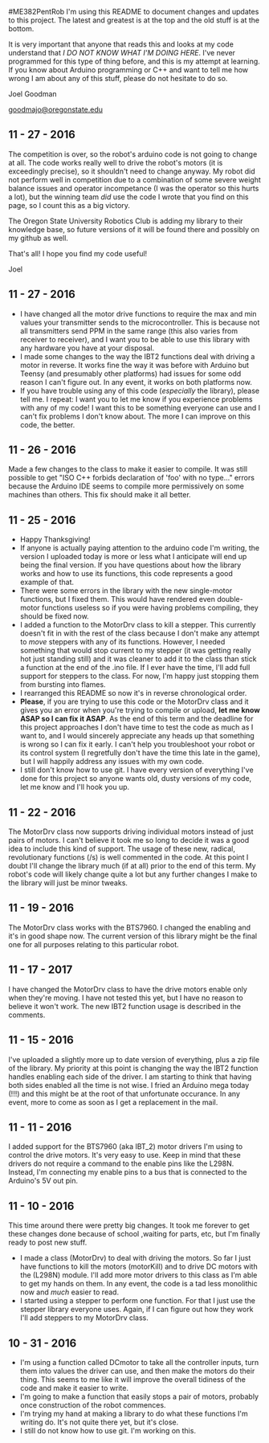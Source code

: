 #ME382PentRob
I'm using this README to document changes and updates to this project. The latest and greatest is at the top and the old stuff is at the bottom.

It is very important that anyone that reads this and looks at my code understand that *I DO NOT KNOW WHAT I'M DOING HERE*. I've never programmed for this type of thing before, and this is my attempt at learning. If you know about Arduino programming or C++ and want to tell me how wrong I am about any of this stuff, please do not hesitate to do so.

  Joel Goodman
  
  goodmajo@oregonstate.edu

## 11 - 27 - 2016 ##
The competition is over, so the robot's arduino code is not going to change at all. The code works really well to drive the robot's motors (it is exceedingly precise), so it shouldn't need to change anyway. My robot did not perform well in competition due to a combination of some severe weight balance issues and operator incompetance (I was the operator so this hurts a lot), but the winning team *did* use the code I wrote that you find on this page, so I count this as a big victory.

The Oregon State University Robotics Club is adding my library to their knowledge base, so future versions of it will be found there and possibly on my github as well.

That's all! I hope you find my code useful!

Joel

## 11 - 27 - 2016 ##
* I have changed all the motor drive functions to require the max and min values your transmitter sends to the microcontroller. This is because not all transmitters send PPM in the same range (this also varies from receiver to receiver), and I want you to be able to use this library with any hardware you have at your disposal.
* I made some changes to the way the IBT2 functions deal with driving a motor in reverse. It works fine the way it was before with Arduino but Teensy (and presumably other platforms) had issues for some odd reason I can't figure out. In any event, it works on both platforms now.
* If you have trouble using any of this code (*especially* the library), please tell me. I repeat: I want you to let me know if you experience problems with any of my code! I want this to be something everyone can use and I can't fix problems I don't know about. The more I can improve on this code, the better.

## 11 - 26 - 2016 ##
Made a few changes to the class to make it easier to compile. It was still possible to get "ISO C++ forbids declaration of 'foo' with no type..." errors because the Arduino IDE seems to compile more permissively on some machines than others. This fix should make it all better.

## 11 - 25 - 2016 ##
* Happy Thanksgiving!
* If anyone is actually paying attention to the arduino code I'm writing, the version I uploaded today is more or less what I anticipate will end up being the final version. If you have questions about how the library works and how to use its functions, this code represents a good example of that.
* There were some errors in the library with the new single-motor functions, but I fixed them. This would have rendered even double-motor functions useless so if you were having problems compiling, they should be fixed now.
* I added a function to the MotorDrv class to kill a stepper. This currently doesn't fit in with the rest of the class because  I don't make any attempt to *move* steppers with any of its functions. However, I needed something that would stop current to my stepper (it was getting really hot just standing still) and it was cleaner to add it to the class than stick a function at the end of the .ino file. If I ever have the time, I'll add full support for steppers to the class. For now, I'm happy just stopping them from bursting into flames.
* I rearranged this README so now it's in reverse chronological order.
* **Please**, if you are trying to use this code or the MotorDrv class and it gives you an error when you're trying to compile or upload, **let me know ASAP so I can fix it ASAP**. As the end of this term and the deadline for this project approaches I don't have time to test the code as much as I want to, and I would sincerely appreciate any heads up that something is wrong so I can fix it early. I can't help you troubleshoot your robot or its control system (I regretfully don't have the time this late in the game), but I will happily address any issues with my own code.
* I still don't know how to use git. I have every version of everything I've done for this project so anyone wants old, dusty versions of my code, let me know and I'll hook you up.

## 11 - 22 - 2016 ##
The MotorDrv class now supports driving individual motors instead of just pairs of motors. I can't believe it took me so long to decide it was a good idea to include this kind of support. The usage of these new, radical, revolutionary functions (/s) is well commented in the code. At this point I doubt I'll change the library much (if at all) prior to the end of this term. My robot's code will likely change quite a lot but any further changes I make to the library will just be minor tweaks.

## 11 - 19 - 2016 ##
The MotorDrv class works with the BTS7960. I changed the enabling and it's in good shape now. The current version of this library might be the final one for all purposes relating to this particular robot.

## 11 - 17 - 2017 ##
I have changed the MotorDrv class to have the drive motors enable only when they're moving. I have not tested this yet, but I have no reason to believe it won't work. The new IBT2 function usage is described in the comments.

## 11 - 15 - 2016 ##
I've uploaded a slightly more up to date version of everything, plus a zip file of the library. My priority at this point is changing the way the IBT2 function handles enabling each side of the driver. I am starting to think that having both sides enabled all the time is not wise. I fried an Arduino mega today (!!!) and this might be at the root of that unfortunate occurance. In any event, more to come as soon as I get a replacement in the mail.

## 11 - 11 - 2016 ##
I added support for the BTS7960 (aka IBT_2) motor drivers I'm using to control the drive motors. It's very easy to use. Keep in mind that these drivers do not require a command to the enable pins like the L298N. Instead, I'm connecting my enable pins to a bus that is connected to the Arduino's 5V out pin.

## 11 - 10 - 2016 ##
This time around there were pretty big changes. It took me forever to get these changes done because of school ,waiting for parts, etc, but I'm finally ready to post new stuff.
* I made a class (MotorDrv) to deal with driving the motors. So far I just have functions to kill the motors (motorKill) and to drive DC motors with the (L298N) module. I'll add more motor drivers to this class as I'm able to get my hands on them. In any event, the code is a tad less monolithic now and *much* easier to read.
* I started using a stepper to perform one function. For that I just use the stepper library everyone uses. Again, if I can figure out how they work I'll add steppers to my MotorDrv class.

## 10 - 31 - 2016 ##
* I'm using a function called DCmotor to take all the controller inputs, turn them into values the driver can use, and then make the motors do their thing. This seems to me like it will improve the overall tidiness of the code and make it easier to write.
* I'm going to make a function that easily stops a pair of motors, probably once construction of the robot commences.
* I'm trying my hand at making a library to do what these functions I'm writing do. It's not quite there yet, but it's close.
* I still do not know how to use git. I'm working on this.
